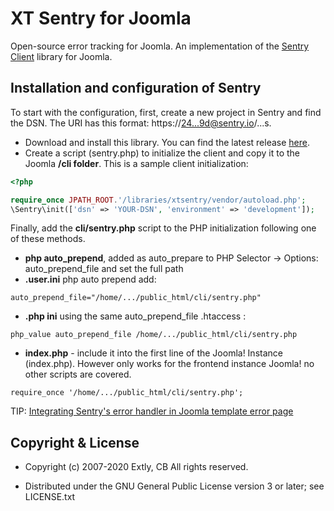# XT Sentry for Joomla

Open-source error tracking for Joomla. An implementation of the [Sentry Client](https://github.com/getsentry/sentry-php) library for Joomla.

## Installation and configuration of Sentry

To start with the configuration, first, create a new project in Sentry and find the DSN. The URI has this format: https://24...9d@sentry.io/...s.

- Download and install this library. You can find the latest release [here](https://github.com/anibalsanchez/XT-Sentry-for-Joomla/releases).
- Create a script (sentry.php) to initialize the client and copy it to the Joomla **/cli folder**. This is a sample client initialization:

```php
<?php

require_once JPATH_ROOT.'/libraries/xtsentry/vendor/autoload.php';
\Sentry\init(['dsn' => 'YOUR-DSN', 'environment' => 'development']);

```

Finally, add the **cli/sentry.php** script to the PHP initialization following one of these methods.

- **php auto_prepend**, added as auto_prepare to PHP Selector -> Options: auto_prepend_file and set the full path
- **.user.ini** php auto prepend add:

```
auto_prepend_file="/home/.../public_html/cli/sentry.php"
```

- **.php ini** using the same auto_prepend_file .htaccess :

```
php_value auto_prepend_file /home/.../public_html/cli/sentry.php
```

- **index.php** - include it into the first line of the Joomla! Instance (index.php). However only works for the frontend instance Joomla! no other scripts are covered.

```
require_once '/home/.../public_html/cli/sentry.php';
```

TIP: [Integrating Sentry's error handler in Joomla template error page](https://blog.anibalhsanchez.com/en/10-blogging/lost-and-found/59-integrating-sentry-s-error-handler-in-joomla-template-error-page.html)

## Copyright & License

- Copyright (c) 2007-2020 Extly, CB All rights reserved.

- Distributed under the GNU General Public License version 3 or later; see LICENSE.txt
